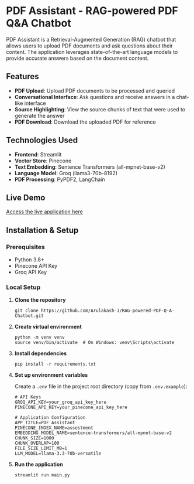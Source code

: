 # PDF Assistant - RAG-powered PDF Q&A Chatbot

PDF Assistant is a Retrieval-Augmented Generation (RAG) chatbot that allows users to upload PDF documents and ask questions about their content. The application leverages state-of-the-art language models to provide accurate answers based on the document content.

## Features

- **PDF Upload**: Upload PDF documents to be processed and queried
- **Conversational Interface**: Ask questions and receive answers in a chat-like interface
- **Source Highlighting**: View the source chunks of text that were used to generate the answer
- **PDF Download**: Download the uploaded PDF for reference

## Technologies Used

- **Frontend**: Streamlit
- **Vector Store**: Pinecone
- **Text Embedding**: Sentence Transformers (all-mpnet-base-v2)
- **Language Model**: Groq (llama3-70b-8192)
- **PDF Processing**: PyPDF2, LangChain

## Live Demo

[Access the live application here](https://akashragpdfsystem.streamlit.app/)

## Installation & Setup

### Prerequisites

- Python 3.8+
- Pinecone API Key
- Groq API Key

### Local Setup

1. **Clone the repository**

   ```
   git clone https://github.com/Arulakash-J/RAG-powered-PDF-Q-A-Chatbot.git

   ```

2. **Create virtual environment**

   ```
   python -m venv venv
   source venv/bin/activate  # On Windows: venv\Scripts\activate
   ```

3. **Install dependencies**

   ```
   pip install -r requirements.txt
   ```

4. **Set up environment variables**

   Create a `.env` file in the project root directory (copy from `.env.example`):

   ```
   # API Keys
   GROQ_API_KEY=your_groq_api_key_here
   PINECONE_API_KEY=your_pinecone_api_key_here

   # Application Configuration
   APP_TITLE=PDF Assistant
   PINECONE_INDEX_NAME=assestment
   EMBEDDING_MODEL_NAME=sentence-transformers/all-mpnet-base-v2
   CHUNK_SIZE=1000
   CHUNK_OVERLAP=100
   FILE_SIZE_LIMIT_MB=1
   LLM_MODEL=llama-3.3-70b-versatile
   ```


5. **Run the application**

   ```
   streamlit run main.py
   ```
